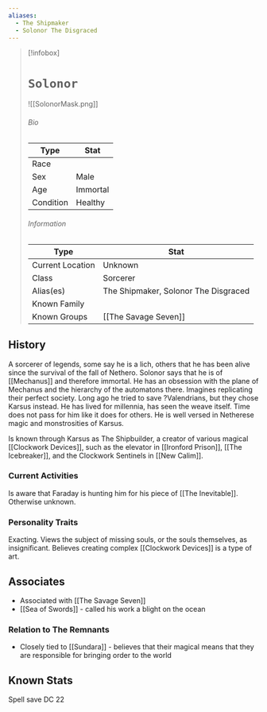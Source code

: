 ```yaml
---
aliases:
  - The Shipmaker
  - Solonor The Disgraced
---
```




> [!infobox]
> # `Solonor` 
> ![[SolonorMask.png]]
> ###### Bio
> Type |  Stat |
> ---|---|
> Race |  | 
> Sex | Male | 
> Age | Immortal |
> Condition | Healthy |
> ######  Information
> Type |  Stat |
> ---|---|
> Current Location | Unknown |
> Class | Sorcerer |
> Alias(es) | The Shipmaker, Solonor The Disgraced |
> Known Family | |
> Known Groups | [[The Savage Seven]]  |
 
## History
A sorcerer of legends, some say he is a lich, others that he has been alive since the survival of the fall of Nethero. Solonor says that he is of [[Mechanus]] and therefore immortal. He has an obsession with the plane of Mechanus and the hierarchy of the automatons there. Imagines replicating their perfect society. Long ago he tried to save ?Valendrians, but they chose Karsus instead. He has lived for millennia, has seen the weave itself. Time does not pass for him like it does for others. He is well versed in Netherese magic and monstrosities of Karsus. 

Is known through Karsus as The Shipbuilder, a creator of various magical [[Clockwork Devices]], such as the elevator in [[Ironford Prison]], [[The Icebreaker]], and the Clockwork Sentinels in [[New Calim]].

### Current Activities
Is aware that Faraday is hunting him for his piece of [[The Inevitable]]. Otherwise unknown.

### Personality Traits
Exacting. Views the subject of missing souls, or the souls themselves, as insignificant. Believes creating complex [[Clockwork Devices]] is a type of art.

## Associates
- Associated with [[The Savage Seven]] 
- [[Sea of Swords]] - called his work a blight on the ocean

### Relation to The Remnants 
- Closely tied to [[Sundara]] - believes that their magical means that they are responsible for bringing order to the world

## Known Stats
Spell save DC 22